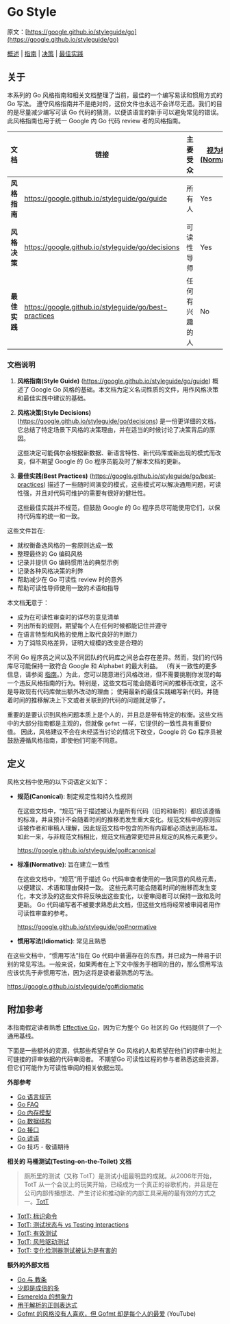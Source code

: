 # Go Style

原文：[https://google.github.io/styleguide/go](https://google.github.io/styleguide/go)

[概述](https://google.github.io/styleguide/go/index) | [指南](https://google.github.io/styleguide/go/guide) | [决策](https://google.github.io/styleguide/go/decisions) | [最佳实践](https://google.github.io/styleguide/go/best-practices)

## 关于

本系列的 Go 风格指南和相关文档整理了当前，最佳的一个编写易读和惯用方式的 Go 写法。 遵守风格指南并不是绝对的，这份文件也永远不会详尽无遗。我们的目的是尽量减少编写可读 Go 代码的猜测，以便该语言的新手可以避免常见的错误。此风格指南也用于统一 Google 内 Go 代码 review 者的风格指南。

| 文档            | 链接                                                  | 主要受众    | [视为标准(Normative)](https://google.github.io/styleguide/go/index#normative) | [视为规范(Canonical)](https://google.github.io/styleguide/go/index#canonical) |
| ------------------- | ----------------------------------------------------- | ------------------- | ------------------------------------------------------------ | ------------------------------------------------------------ |
| **风格指南**     | https://google.github.io/styleguide/go/guide          | 所有人            | Yes                                                          | Yes                                                          |
| **风格决策** | https://google.github.io/styleguide/go/decisions      | 可读性导师 | Yes                                                          | No                                                           |
| **最佳实践**  | https://google.github.io/styleguide/go/best-practices | 任何有兴趣的人   | No                                                           | No                                                           |



### 文档说明

1. **风格指南(Style Guide)** (https://google.github.io/styleguide/go/guide) 概述了 Google Go 风格的基础。本文档为定义名词性质的文件，用作风格决策和最佳实践中建议的基础。

2. **风格决策(Style Decisions)** (https://google.github.io/styleguide/go/decisions) 是一份更详细的文档，它总结了特定场景下风格的决策理由，并在适当的时候讨论了决策背后的原因。

   这些决定可能偶尔会根据新数据、新语言特性、新代码库或新出现的模式而改变，但不期望 Google 的 Go 程序员能及时了解本文档的更新。

3. **最佳实践(Best Practices)** (https://google.github.io/styleguide/go/best-practices) 描述了一些随时间演变的模式，这些模式可以解决通用问题，可读性强，并且对代码可维护的需要有很好的健壮性。

   这些最佳实践并不规范，但鼓励 Google 的 Go 程序员尽可能使用它们，以保持代码库的统一和一致。

这些文件旨在:

- 就权衡备选风格的一套原则达成一致
- 整理最终的 Go 编码风格
- 记录并提供 Go 编码惯用法的典型示例
- 记录各种风格决策的利弊
- 帮助减少在 Go 可读性 review 时的意外
- 帮助可读性导师使用一致的术语和指导

本文档**无**意于：

- 成为在可读性审查时的详尽的意见清单
- 列出所有的规则，期望每个人在任何时候都能记住并遵守
- 在语言特型和风格的使用上取代良好的判断力
- 为了消除风格差异，证明大规模的改变是合理的

不同 Go 程序员之间以及不同团队的代码库之间总会存在差异。然而，我们的代码库尽可能保持一致符合 Google 和 Alphabet 的最大利益。 （有关一致性的更多信息，请参阅 [指南](https://google.github.io/styleguide/go/guide#consistency)。）为此，您可以随意进行风格改进，但不需要挑剔你发现的每一个违反风格指南的行为。特别是，这些文档可能会随着时间的推移而改变，这不是导致现有代码库做出额外改动的理由； 使用最新的最佳实践编写新代码，并随着时间的推移解决上下文或者关联到的代码的问题就足够了。

重要的是要认识到风格问题本质上是个人的，并且总是带有特定的权衡。这些文档中的大部分指南都是主观的，但就像 `gofmt` 一样，它提供的一致性具有重要价值。 因此，风格建议不会在未经适当讨论的情况下改变，Google 的 Go 程序员被鼓励遵循风格指南，即使他们可能不同意。

## 定义

风格文档中使用的以下词语定义如下：

- **规范(Canonical)**: 制定规定性和持久性规则

  在这些文档中，“规范”用于描述被认为是所有代码（旧的和新的）都应该遵循的标准，并且预计不会随着时间的推移而发生重大变化。规范文档中的原则应该被作者和审稿人理解，因此规范文档中包含的所有内容都必须达到高标准。 如此一来，与非规范文档相比，规范文档通常更短并且规定的风格元素更少。

  https://google.github.io/styleguide/go#canonical

- **标准(Normative)**: 旨在建立一致性

  在这些文档中，“规范”用于描述 Go 代码审查者使用的一致同意的风格元素，以便建议、术语和理由保持一致。 这些元素可能会随着时间的推移而发生变化，本文涉及的这些文件将反映出这些变化，以便审阅者可以保持一致和及时更新。 Go 代码编写者不被要求熟悉此文档，但这些文档将经常被审阅者用作可读性审查的参考。

  https://google.github.io/styleguide/go#normative

- **惯用写法(Idiomatic)**: 常见且熟悉

 在这些文档中，“惯用写法”指在 Go 代码中普遍存在的东西，并已成为一种易于识别的常见写法。一般来说，如果两者在上下文中服务于相同的目的，那么惯用写法应该优先于非惯用写法，因为这将是读者最熟悉的写法。

  https://google.github.io/styleguide/go#idiomatic

## 附加参考

本指南假定读者熟悉 [Effective Go](https://go.dev/doc/effective_go)，因为它为整个 Go 社区的 Go 代码提供了一个通用基线。

下面是一些额外的资源，供那些希望自学 Go 风格的人和希望在他们的评审中附上可链接的评审依据的代码审阅者。 不期望Go 可读性过程的参与者熟悉这些资源，但它们可能作为可读性审阅的相关依据出现。

**外部参考**

- [Go 语言规范](https://go.dev/ref/spec)
- [Go FAQ](https://go.dev/doc/faq)
- [Go 内存模型](https://go.dev/ref/mem)
- [Go 数据结构](https://research.swtch.com/godata)
- [Go 接口](https://research.swtch.com/interfaces)
- [Go 谚语](https://go-proverbs.github.io/)
- Go 技巧 - 敬请期待

**相关的 马桶测试(Testing-on-the-Toilet) 文档**

> 厕所里的测试（又称 TotT）是测试小组最明显的成就。从2006年开始，TotT 从一个会议上的玩笑开始，已经成为一个真正的谷歌机构，并且是在公司内部传播想法、产生讨论和推动新的内部工具采用的最有效的方式之一。[TotT](https://mike-bland.com/2011/10/25/testing-on-the-toilet.html#:~:text=Testing%20on%20the%20Toilet%20%28aka%20TotT%29%20is%20the,drive%20new%20internal%20tool%20adoption%20within%20the%20company)

- [TotT: 标识命令](https://testing.googleblog.com/2017/10/code-health-identifiernamingpostforworl.html)
- [TotT: 测试状态与 vs Testing Interactions](https://testing.googleblog.com/2013/03/testing-on-toilet-testing-state-vs.html)
- [TotT: 有效测试](https://testing.googleblog.com/2014/05/testing-on-toilet-effective-testing.html)
- [TotT: 风险驱动测试](https://testing.googleblog.com/2014/05/testing-on-toilet-risk-driven-testing.html)
- [TotT: 变化检测器测试被认为是有害的](https://testing.googleblog.com/2015/01/testing-on-toilet-change-detector-tests.html)

**额外的外部文档**

- [Go 与 教条](https://research.swtch.com/dogma)
- [少即是成倍的多](https://commandcenter.blogspot.com/2012/06/less-is-exponentially-more.html)
- [Esmerelda 的想象力](https://commandcenter.blogspot.com/2011/12/esmereldas-imagination.html)
- [用于解析的正则表达式](https://commandcenter.blogspot.com/2011/08/regular-expressions-in-lexing-and.html)
- [Gofmt 的风格没有人喜欢，但 Gofmt 却是每个人的最爱](https://www.youtube.com/watch?v=PAAkCSZUG1c&t=8m43s) (YouTube)

